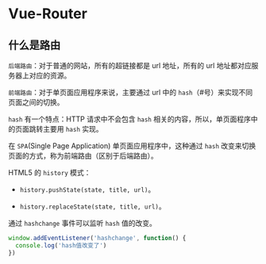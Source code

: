 # Vue-Router

## 什么是路由

`后端路由`：对于普通的网站，所有的超链接都是 url 地址，所有的 url 地址都对应服务器上对应的资源。

`前端路由`：对于单页面应用程序来说，主要通过 url 中的 `hash`（#号）来实现不同页面之间的切换。

`hash` 有一个特点：HTTP 请求中不会包含 `hash` 相关的内容，所以，单页面程序中的页面跳转主要用 `hash` 实现。

在 `SPA`(Single Page Application) 单页面应用程序中，这种通过 `hash` 改变来切换页面的方式，称为前端路由（区别于后端路由）。

HTML5 的 `history` 模式：

- `history.pushState(state, title, url)`。

- `history.replaceState(state, title, url)`。

通过 `hashchange` 事件可以监听 `hash` 值的改变。

```js
window.addEventListener('hashchange', function() {
  console.log('hash值改变了')
})
```
